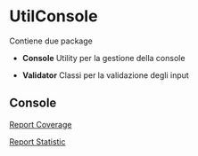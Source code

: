 <!-- @mainpage -->

# UtilConsole

Contiene due package

- **Console** Utility per la gestione della console

- **Validator** Classi per la validazione degli input

## Console

[Report Coverage](../../../../Report/L.md)

[Report Statistic](../../../../Report/T.html)

